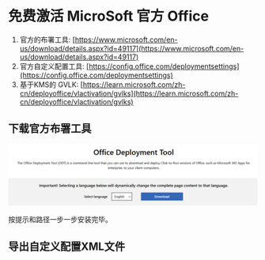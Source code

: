 # 免费激活 MicroSoft 官方 Office

1. 官方的布署工具: [https://www.microsoft.com/en-us/download/details.aspx?id=49117](https://www.microsoft.com/en-us/download/details.aspx?id=49117)
2. 官方自定义配置工具: [https://config.office.com/deploymentsettings](https://config.office.com/deploymentsettings)
3. 基于KMS的 GVLK: [https://learn.microsoft.com/zh-cn/deployoffice/vlactivation/gvlks](https://learn.microsoft.com/zh-cn/deployoffice/vlactivation/gvlks)

## 下载官方布署工具

![deploytools](/Win/Pictu/1.png)

按提示和路径一步一步安装完毕。

## 导出自定义配置XML文件

